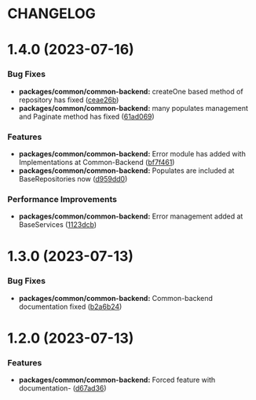 # CHANGELOG

# 1.4.0 (2023-07-16)


### Bug Fixes

* **packages/common/common-backend:** createOne based method of repository has fixed ([ceae26b](https://github.com/vuelderjs/vuelders/commit/ceae26b2ad678f845d2b961b969d765d4bdf9ca3))
* **packages/common/common-backend:** many populates management and Paginate method has fixed ([61ad069](https://github.com/vuelderjs/vuelders/commit/61ad069b7547d79a036718cd58d45a39ca511454))


### Features

* **packages/common/common-backend:** Error module has added with Implementations at Common-Backend ([bf7f461](https://github.com/vuelderjs/vuelders/commit/bf7f461db26d50139bdaaf7a97dc994afefab51b))
* **packages/common/common-backend:** Populates are included at BaseRepositories now ([d959dd0](https://github.com/vuelderjs/vuelders/commit/d959dd0a9c77662da41a44d417daf4e2ba282059))


### Performance Improvements

* **packages/common/common-backend:** Error management added at BaseServices ([1123dcb](https://github.com/vuelderjs/vuelders/commit/1123dcb097a40ad0878100c88a1d78819950b2ab))



# 1.3.0 (2023-07-13)


### Bug Fixes

* **packages/common/common-backend:** Common-backend documentation fixed ([b2a6b24](https://github.com/vuelderjs/vuelders/commit/b2a6b248fefb146ad1f47576e9f662e4d6a84d2f))



# 1.2.0 (2023-07-13)


### Features

* **packages/common/common-backend:** Forced feature with documentation- ([d67ad36](https://github.com/vuelderjs/vuelders/commit/d67ad36adb1dc4649b3288aeea65397858debb92))



